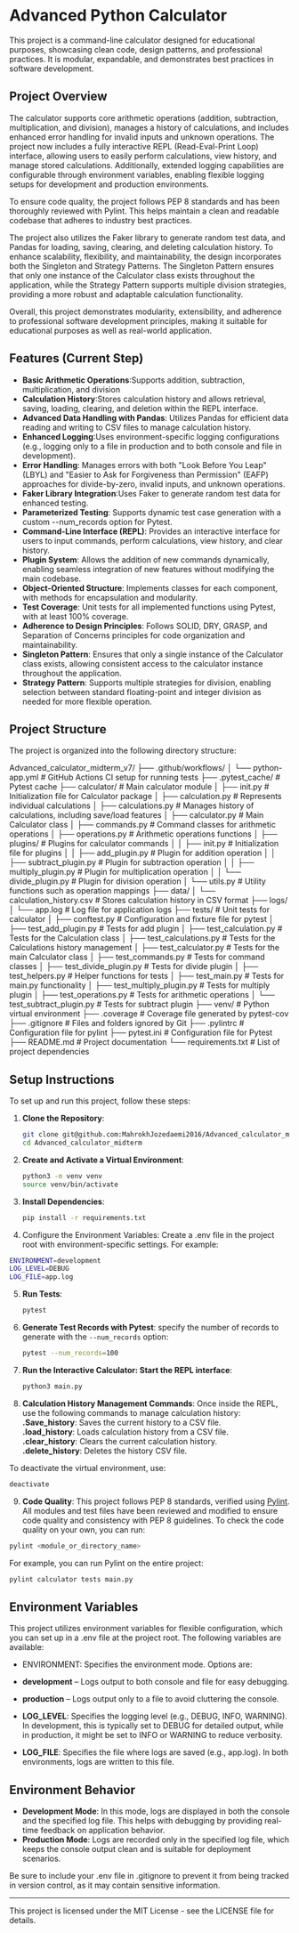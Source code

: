 # Advanced Python Calculator

This project is a command-line calculator designed for educational purposes, showcasing clean code, design patterns, and professional practices. It is modular, expandable, and demonstrates best practices in software development.

## Project Overview

The calculator supports core arithmetic operations (addition, subtraction, multiplication, and division), manages a history of calculations, and includes enhanced error handling for invalid inputs and unknown operations. The project now includes a fully interactive REPL (Read-Eval-Print Loop) interface, allowing users to easily perform calculations, view history, and manage stored calculations. Additionally, extended logging capabilities are configurable through environment variables, enabling flexible logging setups for development and production environments.

To ensure code quality, the project follows PEP 8 standards and has been thoroughly reviewed with Pylint. This helps maintain a clean and readable codebase that adheres to industry best practices.

The project also utilizes the Faker library to generate random test data, and Pandas for loading, saving, clearing, and deleting calculation history. To enhance scalability, flexibility, and maintainability, the design incorporates both the Singleton and Strategy Patterns. The Singleton Pattern ensures that only one instance of the Calculator class exists throughout the application, while the Strategy Pattern supports multiple division strategies, providing a more robust and adaptable calculation functionality.

Overall, this project demonstrates modularity, extensibility, and adherence to professional software development principles, making it suitable for educational purposes as well as real-world application.
## Features (Current Step)

- **Basic Arithmetic Operations**:Supports addition, subtraction, multiplication, and division
- **Calculation History**:Stores calculation history and allows retrieval, saving, loading, clearing, and deletion within the REPL interface.
- **Advanced Data Handling with Pandas**: Utilizes Pandas for efficient data reading and writing to CSV files to manage calculation history.
- **Enhanced Logging**:Uses environment-specific logging configurations (e.g., logging only to a file in production and to both console and file in development).
- **Error Handling**: Manages errors with both "Look Before You Leap" (LBYL) and "Easier to Ask for Forgiveness than Permission" (EAFP) approaches for divide-by-zero, invalid inputs, and unknown operations.    
- **Faker Library Integration**:Uses Faker to generate random test data for enhanced testing. 
- **Parameterized Testing**: Supports dynamic test case generation with a custom --num_records option for Pytest.
- **Command-Line Interface (REPL)**: Provides an interactive interface for users to input commands, perform calculations, view history, and clear history.
- **Plugin System**: Allows the addition of new commands dynamically, enabling seamless integration of new features without modifying the main codebase.
- **Object-Oriented Structure**: Implements classes for each component, with methods for encapsulation and modularity.
- **Test Coverage**: Unit tests for all implemented functions using Pytest, with at least 100% coverage.
- **Adherence to Design Principles**: Follows SOLID, DRY, GRASP, and Separation of Concerns principles for code organization and maintainability.
- **Singleton Pattern**: Ensures that only a single instance of the Calculator class exists, allowing consistent access to the calculator instance throughout the application.
- **Strategy Pattern**: Supports multiple strategies for division, enabling selection between standard floating-point and integer division as needed for more flexible operation.

## Project Structure

The project is organized into the following directory structure:

Advanced_calculator_midterm_v7/ ├── .github/workflows/ │ └── python-app.yml # GitHub Actions CI setup for running tests ├── .pytest_cache/ # Pytest cache ├── calculator/ # Main calculator module │ ├── init.py # Initialization file for Calculator package │ ├── calculation.py # Represents individual calculations │ ├── calculations.py # Manages history of calculations, including save/load features │ ├── calculator.py # Main Calculator class │ ├── commands.py # Command classes for arithmetic operations │ ├── operations.py # Arithmetic operations functions │ ├── plugins/ # Plugins for calculator commands │ │ ├── init.py # Initialization file for plugins │ │ ├── add_plugin.py # Plugin for addition operation │ │ ├── subtract_plugin.py # Plugin for subtraction operation │ │ ├── multiply_plugin.py # Plugin for multiplication operation │ │ └── divide_plugin.py # Plugin for division operation │ └── utils.py # Utility functions such as operation mappings ├── data/ │ └── calculation_history.csv # Stores calculation history in CSV format ├── logs/ │ └── app.log # Log file for application logs ├── tests/ # Unit tests for calculator │ ├── conftest.py # Configuration and fixture file for pytest │ ├── test_add_plugin.py # Tests for add plugin │ ├── test_calculation.py # Tests for the Calculation class │ ├── test_calculations.py # Tests for the Calculations history management │ ├── test_calculator.py # Tests for the main Calculator class │ ├── test_commands.py # Tests for command classes │ ├── test_divide_plugin.py # Tests for divide plugin │ ├── test_helpers.py # Helper functions for tests │ ├── test_main.py # Tests for main.py functionality │ ├── test_multiply_plugin.py # Tests for multiply plugin │ ├── test_operations.py # Tests for arithmetic operations │ └── test_subtract_plugin.py # Tests for subtract plugin ├── venv/ # Python virtual environment ├── .coverage # Coverage file generated by pytest-cov ├── .gitignore # Files and folders ignored by Git ├── .pylintrc # Configuration file for pylint ├── pytest.ini # Configuration file for Pytest ├── README.md # Project documentation └── requirements.txt # List of project dependencies

## Setup Instructions

To set up and run this project, follow these steps:

1. **Clone the Repository**:
    ```bash
    git clone git@github.com:MahrokhJozedaemi2016/Advanced_calculator_midterm_v7.git
    cd Advanced_calculator_midterm
    ```

2. **Create and Activate a Virtual Environment**:
    ```bash
    python3 -m venv venv
    source venv/bin/activate
    ```

3. **Install Dependencies**:
    ```bash
    pip install -r requirements.txt
    ```
4. Configure the Environment Variables:
Create a .env file in the project root with environment-specific settings. For example:
```bash
ENVIRONMENT=development
LOG_LEVEL=DEBUG
LOG_FILE=app.log
```

5. **Run Tests**:
    ```bash
    pytest
    ```

6. **Generate Test Records with Pytest**:
    specify the number of records to generate with the `--num_records` option:
    ```bash
    pytest --num_records=100
    ```
7. **Run the Interactive Calculator: Start the REPL interface**:
   ```bash
   python3 main.py
   ```
8. **Calculation History Management Commands**:
Once inside the REPL, use the following commands to manage calculation history:    
**.Save_history**: Saves the current history to a CSV file.    
**.load_history**: Loads calculation history from a CSV file.    
**.clear_history**: Clears the current calculation history.    
**.delete_history**: Deletes the history CSV file.   

To deactivate the virtual environment, use:
```bash
deactivate
```
9. **Code Quality**: 
This project follows PEP 8 standards, verified using [Pylint](https://pylint.pycqa.org/). All modules and test files have been reviewed and modified to ensure code quality and consistency with PEP 8 guidelines. 
To check the code quality on your own, you can run:
```bash
pylint <module_or_directory_name>
```
For example, you can run Pylint on the entire project:
```bash
pylint calculator tests main.py
```

## Environment Variables
This project utilizes environment variables for flexible configuration, which you can set up in a .env file at the project root. The following variables are available:
- ENVIRONMENT: Specifies the environment mode. Options are:

- **development** – Logs output to both console and file for easy debugging.
- **production** – Logs output only to a file to avoid cluttering the console.
- **LOG_LEVEL**: Specifies the logging level (e.g., DEBUG, INFO, WARNING). In development, this is typically set to DEBUG for detailed output, while in production, it might be set to INFO or WARNING to reduce verbosity.
- **LOG_FILE**: Specifies the file where logs are saved (e.g., app.log). In both environments, logs are written to this file.

## Environment Behavior
- **Development Mode**: In this mode, logs are displayed in both the console and the specified log file. This helps with debugging by providing real-time feedback on application behavior.
- **Production Mode**: Logs are recorded only in the specified log file, which keeps the console output clean and is suitable for deployment scenarios.

Be sure to include your .env file in .gitignore to prevent it from being tracked in version control, as it may contain sensitive information.

---

This project is licensed under the MIT License - see the LICENSE file for details.
